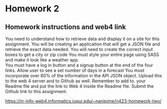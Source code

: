 # Homework 2

## Homework instructions and web4 link

You need to understand how to retrieve data and display it on a site for this assignment. 
You will be creating an application that will get a JSON file and retrieve the exact data needed. 
You will need to create the correct input boxes to get a city or zip code
You must style your entire page using SASS and make it look like a weather app.  
You must have a log in button and a signup button at the end of the four links. 
Allow user to see a set number of days in a forecast
You must incorporate over 80% of the information in the API JSON object. 
Upload this to the web 4 server and to Github as well. Remember to add to. your Readme file and put the link to Web 4 inside the Readme file. 
Submit the Github link to this assignment. 

https://in-info-web4.informatics.iupui.edu/~nanipime/n423-homework-two/
